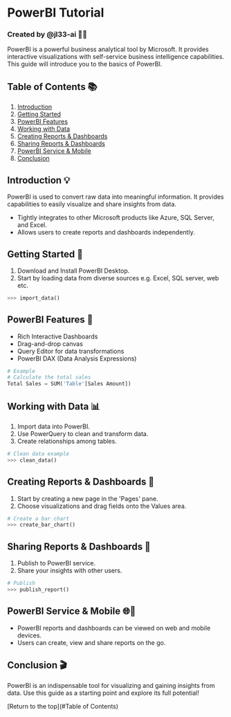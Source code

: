 # PowerBI Tutorial 
### Created by @jl33-ai 👦🏻

PowerBI is a powerful business analytical tool by Microsoft. It provides interactive visualizations with self-service business intelligence capabilities. This guide will introduce you to the basics of PowerBI.

## Table of Contents 📚

1. [Introduction](#Introduction)
2. [Getting Started](#GettingStarted)
3. [PowerBI Features](#Features)
4. [Working with Data](#Data)
5. [Creating Reports & Dashboards](#Reports)
6. [Sharing Reports & Dashboards](#Sharing)
7. [PowerBI Service & Mobile](#Service)
8. [Conclusion](#Conclusion)

## <a name="Introduction"></a> Introduction 💡
PowerBI is used to convert raw data into meaningful information. It provides capabilities to easily visualize and share insights from data. 

- Tightly integrates to other Microsoft products like Azure, SQL Server, and Excel.
- Allows users to create reports and dashboards independently.

## <a name="GettingStarted"></a> Getting Started 🚀

1. Download and Install PowerBI Desktop.
1. Start by loading data from diverse sources e.g. Excel, SQL server, web etc.

```python
>>> import_data()
```
## <a name="Features"></a>PowerBI Features 🎁

- Rich Interactive Dashboards
- Drag-and-drop canvas
- Query Editor for data transformations
- PowerBI DAX (Data Analysis Expressions)

```python
# Example
# Calculate the total sales
Total Sales = SUM('Table'[Sales Amount])
```

## <a name="Data"></a> Working with Data 📊

1. Import data into PowerBI.
2. Use PowerQuery to clean and transform data.
3. Create relationships among tables.

```python
# Clean data example
>>> clean_data()
```

## <a name="Reports"></a> Creating Reports & Dashboards 📝

1. Start by creating a new page in the 'Pages' pane.
2. Choose visualizations and drag fields onto the Values area. 

```python
# Create a bar chart
>>> create_bar_chart()
```

## <a name="Sharing"></a> Sharing Reports & Dashboards 🤝

1. Publish to PowerBI service.
2. Share your insights with other users.

```python
# Publish
>>> publish_report()
```

## <a name="Service"></a> PowerBI Service & Mobile 🌐📱

- PowerBI reports and dashboards can be viewed on web and mobile devices.
- Users can create, view and share reports on the go.

## <a name="Conclusion"></a> Conclusion 🎬

PowerBI is an indispensable tool for visualizing and gaining insights from data. Use this guide as a starting point and explore its full potential!

[Return to the top](#Table of Contents)